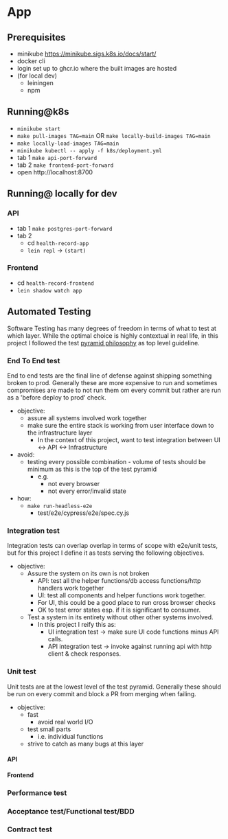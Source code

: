 # App

## Prerequisites

- minikube https://minikube.sigs.k8s.io/docs/start/
- docker cli
- login set up to ghcr.io where the built images are hosted
- (for local dev)
  - leiningen
  - npm


## Running@k8s

- `minikube start`
- `make pull-images TAG=main` OR `make locally-build-images TAG=main`
- `make locally-load-images TAG=main`
- `minikube kubectl -- apply -f k8s/deployment.yml`
- tab 1 `make api-port-forward`
- tab 2 `make frontend-port-forward`
- open http://localhost:8700

## Running@ locally for dev

### API

- tab 1 `make postgres-port-forward`
- tab 2
  - cd `health-record-app`
  - `lein repl` -> `(start)`

### Frontend

- cd `health-record-frontend`
- `lein shadow watch app`

## Automated Testing

Software Testing has many degrees of freedom in terms of what to test at which layer.
While the optimal choice is highly contextual in real life, in this project I followed the test [pyramid philosophy](https://martinfowler.com/articles/practical-test-pyramid.html) as top level guideline.

### End To End test

End to end tests are the final line of defense against shipping something broken to prod.
Generally these are more expensive to run and sometimes compromises are made to not run them om every commit but rather are run as a 'before deploy to prod' check.

- objective:
  - assure all systems involved work together
  - make sure the entire stack is working from user interface down to the infrastructure layer
    - In the context of this project, want to test integration between UI <-> API <-> Infrastructure
- avoid:
  - testing every possible combination - volume of tests should be minimum as this is the top of the test pyramid
    - e.g.
      - not every browser
      - not every error/invalid state
- how:
  - `make run-headless-e2e`
    - test/e2e/cypress/e2e/spec.cy.js

### Integration test

Integration tests can overlap overlap in terms of scope with e2e/unit tests, but for this project
I define it as tests serving the following objectives.

- objective:
  - Assure the system on its own is not broken
    - API: test all the helper functions/db access functions/http handlers work together
    - UI: test all components and helper functions work together.
    - For UI, this could be a good place to run cross browser checks
    - OK to test error states esp. if it is significant to consumer.
  - Test a system in its entirety without other other systems involved.
    - In this project I reify this as:
      - UI integration test -> make sure UI code functions minus API calls.
      - API integration test -> invoke against running api with http client & check responses.

### Unit test

Unit tests are at the lowest level of the test pyramid.
Generally these should be run on every commit and block a PR from merging when failing.

- objective:
  - fast
    - avoid real world I/O
  - test small parts
    - i.e. individual functions
  - strive to catch as many bugs at this layer

#### API

#### Frontend

### Performance test

### Acceptance test/Functional test/BDD

### Contract test

